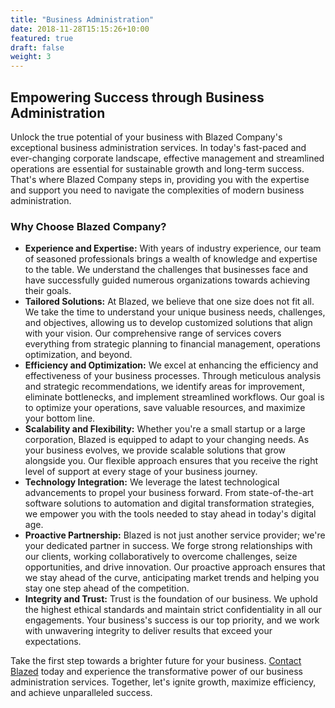 ```yaml
---
title: "Business Administration"
date: 2018-11-28T15:15:26+10:00
featured: true
draft: false
weight: 3
---
```


## Empowering Success through Business Administration
Unlock the true potential of your business with Blazed Company's exceptional business administration services. In today's fast-paced and ever-changing corporate landscape, effective management and streamlined operations are essential for sustainable growth and long-term success. That's where Blazed Company steps in, providing you with the expertise and support you need to navigate the complexities of modern business administration.

### Why Choose Blazed Company?
- **Experience and Expertise:** With years of industry experience, our team of seasoned professionals brings a wealth of knowledge and expertise to the table. We understand the challenges that businesses face and have successfully guided numerous organizations towards achieving their goals.
- **Tailored Solutions:** At Blazed, we believe that one size does not fit all. We take the time to understand your unique business needs, challenges, and objectives, allowing us to develop customized solutions that align with your vision. Our comprehensive range of services covers everything from strategic planning to financial management, operations optimization, and beyond.
- **Efficiency and Optimization:** We excel at enhancing the efficiency and effectiveness of your business processes. Through meticulous analysis and strategic recommendations, we identify areas for improvement, eliminate bottlenecks, and implement streamlined workflows. Our goal is to optimize your operations, save valuable resources, and maximize your bottom line.
- **Scalability and Flexibility:** Whether you're a small startup or a large corporation, Blazed is equipped to adapt to your changing needs. As your business evolves, we provide scalable solutions that grow alongside you. Our flexible approach ensures that you receive the right level of support at every stage of your business journey.
- **Technology Integration:** We leverage the latest technological advancements to propel your business forward. From state-of-the-art software solutions to automation and digital transformation strategies, we empower you with the tools needed to stay ahead in today's digital age.
- **Proactive Partnership:** Blazed is not just another service provider; we're your dedicated partner in success. We forge strong relationships with our clients, working collaboratively to overcome challenges, seize opportunities, and drive innovation. Our proactive approach ensures that we stay ahead of the curve, anticipating market trends and helping you stay one step ahead of the competition.
- **Integrity and Trust:** Trust is the foundation of our business. We uphold the highest ethical standards and maintain strict confidentiality in all our engagements. Your business's success is our top priority, and we work with unwavering integrity to deliver results that exceed your expectations.

Take the first step towards a brighter future for your business. [Contact Blazed](https://blazed.contact/) today and experience the transformative power of our business administration services. Together, let's ignite growth, maximize efficiency, and achieve unparalleled success.